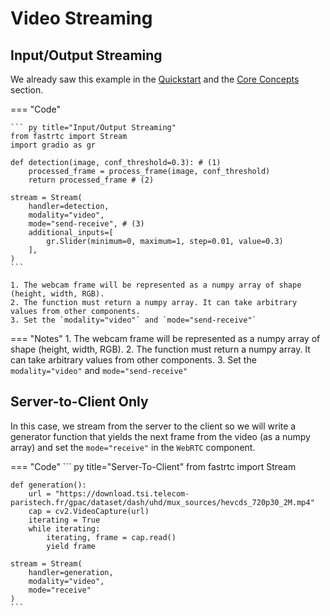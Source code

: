 # Video Streaming

## Input/Output Streaming

We already saw this example in the [Quickstart](../#quickstart) and the [Core Concepts](streams) section.

=== "Code"
    
    ``` py title="Input/Output Streaming"
    from fastrtc import Stream
    import gradio as gr

    def detection(image, conf_threshold=0.3): # (1)
        processed_frame = process_frame(image, conf_threshold)
        return processed_frame # (2)

    stream = Stream(
        handler=detection,
        modality="video",
        mode="send-receive", # (3)
        additional_inputs=[
            gr.Slider(minimum=0, maximum=1, step=0.01, value=0.3)
        ],
    )
    ```

    1. The webcam frame will be represented as a numpy array of shape (height, width, RGB).
    2. The function must return a numpy array. It can take arbitrary values from other components.
    3. Set the `modality="video"` and `mode="send-receive"`
=== "Notes"
    1. The webcam frame will be represented as a numpy array of shape (height, width, RGB).
    2. The function must return a numpy array. It can take arbitrary values from other components.
    3. Set the `modality="video"` and `mode="send-receive"`

## Server-to-Client Only

In this case, we stream from the server to the client so we will write a generator function that yields the next frame from the video (as a numpy array)
and set the `mode="receive"` in the `WebRTC` component.

=== "Code"
    ``` py title="Server-To-Client"
    from fastrtc import Stream

    def generation():
        url = "https://download.tsi.telecom-paristech.fr/gpac/dataset/dash/uhd/mux_sources/hevcds_720p30_2M.mp4"
        cap = cv2.VideoCapture(url)
        iterating = True
        while iterating:
            iterating, frame = cap.read()
            yield frame

    stream = Stream(
        handler=generation,
        modality="video",
        mode="receive"
    )
    ```

